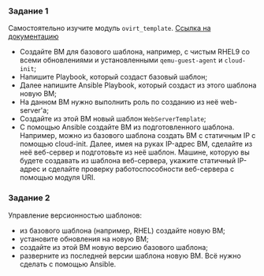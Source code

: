 ### Задание 1
Самостоятельно изучите модуль `ovirt_template`. [Ссылка на документацию](https://docs.ansible.com/ansible/latest/collections/ovirt/ovirt/ovirt_template_module.html)
- Создайте ВМ для базового шаблона, например, с чистым RHEL9 со всеми обновлениями и установленными `qemu-guest-agent` и `cloud-init`;
- Напишите Playbook, который создаст базовый шаблон;
- Далее напишите Ansible Playbook, который создаст из этого шаблона новую ВМ;
- На данном ВМ нужно выполнить роль по созданию из неё web-server'а;
- Создайте из этой ВМ новый шаблон `WebServerTemplate`;
- С помощью Ansible создайте ВМ из подготовленного шаблона.
Например, можно из базового шаблона создать ВМ с статичным IP с помощью cloud-init. Далее, имея на руках IP-адрес ВМ, сделайте из неё веб-сервер и подготовьте из неё шаблон. Машине, которую вы будете создавать из шаблона веб-сервера, укажите статичный IP-адрес и сделайте проверку работоспособности веб-сервера с помощью модуля URI.

### Задание 2
Управление версионностью шаблонов:
- из базового шаблона (например, RHEL) создайте новую ВМ;
- установите обновления на новую ВМ;
- создайте из этой ВМ новую версию базового шаблона;
- разверните из последней версии шаблона новую ВМ.
Всё нужно сделать с помощью Ansible.